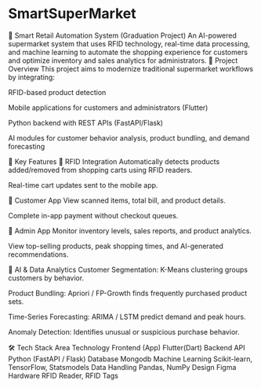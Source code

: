 # SmartSuperMarket
🛒 Smart Retail Automation System (Graduation Project) An AI-powered supermarket system that uses RFID technology, real-time data processing, and machine learning to automate the shopping experience for customers and optimize inventory and sales analytics for administrators.
📌 Project Overview
This project aims to modernize traditional supermarket workflows by integrating:

RFID-based product detection

Mobile applications for customers and administrators (Flutter)

Python backend with REST APIs (FastAPI/Flask)

AI modules for customer behavior analysis, product bundling, and demand forecasting

🧩 Key Features
🔹 RFID Integration
Automatically detects products added/removed from shopping carts using RFID readers.

Real-time cart updates sent to the mobile app.

🔹 Customer App
View scanned items, total bill, and product details.

Complete in-app payment without checkout queues.

🔹 Admin App
Monitor inventory levels, sales reports, and product analytics.

View top-selling products, peak shopping times, and AI-generated recommendations.

🔹 AI & Data Analytics
Customer Segmentation: K-Means clustering groups customers by behavior.

Product Bundling: Apriori / FP-Growth finds frequently purchased product sets.

Time-Series Forecasting: ARIMA / LSTM predict demand and peak hours.

Anomaly Detection: Identifies unusual or suspicious purchase behavior.

🛠️ Tech Stack
Area	Technology
Frontend (App)	Flutter(Dart)
Backend API	Python (FastAPI / Flask)
Database	Mongodb
Machine Learning	Scikit-learn, TensorFlow, Statsmodels
Data Handling	Pandas, NumPy
Design	Figma
Hardware	RFID Reader, RFID Tags
